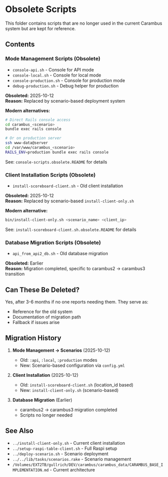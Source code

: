# Obsolete Scripts

This folder contains scripts that are no longer used in the current Carambus system but are kept for reference.

## Contents

### Mode Management Scripts (Obsolete)
- `console-api.sh` - Console for API mode
- `console-local.sh` - Console for local mode
- `console-production.sh` - Console for production mode
- `debug-production.sh` - Debug helper for production

**Obsoleted:** 2025-10-12  
**Reason:** Replaced by scenario-based deployment system

**Modern alternatives:**
```bash
# Direct Rails console access
cd carambus_<scenario>
bundle exec rails console

# Or on production server
ssh www-data@server
cd /var/www/carambus_<scenario>
RAILS_ENV=production bundle exec rails console
```

See: `console-scripts.obsolete.README` for details

### Client Installation Scripts (Obsolete)
- `install-scoreboard-client.sh` - Old client installation

**Obsoleted:** 2025-10-12  
**Reason:** Replaced by scenario-based `install-client-only.sh`

**Modern alternative:**
```bash
bin/install-client-only.sh <scenario_name> <client_ip>
```

See: `install-scoreboard-client.sh.obsolete.README` for details

### Database Migration Scripts (Obsolete)
- `api_from_api2_db.sh` - Old database migration

**Obsoleted:** Earlier  
**Reason:** Migration completed, specific to carambus2 → carambus3 transition

## Can These Be Deleted?

Yes, after 3-6 months if no one reports needing them. They serve as:
- Reference for the old system
- Documentation of migration path
- Fallback if issues arise

## Migration History

1. **Mode Management → Scenarios** (2025-10-12)
   - Old: `:api`, `:local`, `:production` modes
   - New: Scenario-based configuration via `config.yml`

2. **Client Installation** (2025-10-12)
   - Old: `install-scoreboard-client.sh` (location_id based)
   - New: `install-client-only.sh` (scenario-based)

3. **Database Migration** (Earlier)
   - carambus2 → carambus3 migration completed
   - Scripts no longer needed

## See Also

- `../install-client-only.sh` - Current client installation
- `../setup-raspi-table-client.sh` - Full Raspi setup
- `../deploy-scenario.sh` - Scenario deployment
- `../../lib/tasks/scenarios.rake` - Scenario management
- `/Volumes/EXT2TB/gullrich/DEV/carambus/carambus_data/CARAMBUS_BASE_IMPLEMENTATION.md` - Current architecture
